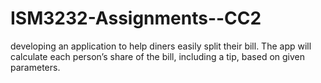 # ISM3232-Assignments--CC2
developing an application to help diners easily split their bill. The app will calculate each person’s share of the bill, including a tip, based on given parameters.
